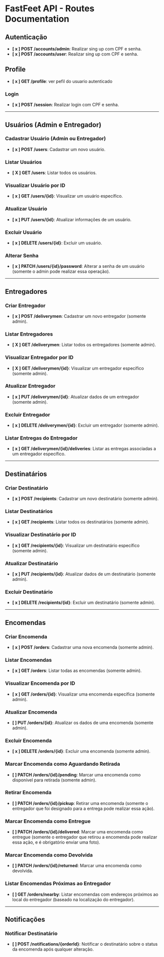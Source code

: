 # FastFeet API - Routes Documentation

## Autenticação
- **[ x ] POST /accounts/admin**: Realizar sing up com CPF e senha.
- **[ x ] POST /accounts/user**: Realizar sing up com CPF e senha.


## Profile
- **[ x ] GET /profile**: ver pefil do usuario autenticado

### Login
- **[ x ] POST /session**: Realizar login com CPF e senha.

---

## Usuários (Admin e Entregador)

### Cadastrar Usuário (Admin ou Entregador)
- **[ x ] POST /users**: Cadastrar um novo usuário.

### Listar Usuários
- **[ X ] GET /users**: Listar todos os usuários.

### Visualizar Usuário por ID
- **[ x ] GET /users/{id}**: Visualizar um usuário específico.

### Atualizar Usuário
- **[ x ] PUT /users/{id}**: Atualizar informações de um usuário.

### Excluir Usuário
- **[ x ] DELETE /users/{id}**: Excluir um usuário.

### Alterar Senha
- **[ x ] PATCH /users/{id}/password**: Alterar a senha de um usuário (somente o admin pode realizar essa operação).

---

## Entregadores

### Criar Entregador
- **[ x ] POST /deliverymen**: Cadastrar um novo entregador (somente admin).

### Listar Entregadores
- **[ X ] GET /deliverymen**: Listar todos os entregadores (somente admin).

### Visualizar Entregador por ID
- **[ X ] GET /deliverymen/{id}**: Visualizar um entregador específico (somente admin).

### Atualizar Entregador
- **[ x ] PUT /deliverymen/{id}**: Atualizar dados de um entregador (somente admin).

### Excluir Entregador
- **[ x ] DELETE /deliverymen/{id}**: Excluir um entregador (somente admin).

### Listar Entregas do Entregador
- **[ x ] GET /deliverymen/{id}/deliveries**: Listar as entregas associadas a um entregador específico.

---

## Destinatários

### Criar Destinatário
- **[ x ] POST /recipients**: Cadastrar um novo destinatário (somente admin).

### Listar Destinatários
- **[ x ] GET /recipients**: Listar todos os destinatários (somente admin).

### Visualizar Destinatário por ID
- **[ x ] GET /recipients/{id}**: Visualizar um destinatário específico (somente admin).

### Atualizar Destinatário
- **[ x ] PUT /recipients/{id}**: Atualizar dados de um destinatário (somente admin).

### Excluir Destinatário
- **[ x ] DELETE /recipients/{id}**: Excluir um destinatário (somente admin).

---

## Encomendas

### Criar Encomenda
- **[ x ] POST /orders**: Cadastrar uma nova encomenda (somente admin).

### Listar Encomendas
- **[ x ] GET /orders**: Listar todas as encomendas (somente admin).

### Visualizar Encomenda por ID
- **[ x ] GET /orders/{id}**: Visualizar uma encomenda específica (somente admin).

### Atualizar Encomenda
- **[ ] PUT /orders/{id}**: Atualizar os dados de uma encomenda (somente admin).

### Excluir Encomenda
- **[ x ] DELETE /orders/{id}**: Excluir uma encomenda (somente admin).

### Marcar Encomenda como Aguardando Retirada
- **[ ] PATCH /orders/{id}/pending**: Marcar uma encomenda como disponível para retirada (somente admin).

### Retirar Encomenda
- **[ ] PATCH /orders/{id}/pickup**: Retirar uma encomenda (somente o entregador que foi designado para a entrega pode realizar essa ação).

### Marcar Encomenda como Entregue
- **[ ] PATCH /orders/{id}/delivered**: Marcar uma encomenda como entregue (somente o entregador que retirou a encomenda pode realizar essa ação, e é obrigatório enviar uma foto).

### Marcar Encomenda como Devolvida
- **[ ] PATCH /orders/{id}/returned**: Marcar uma encomenda como devolvida.

### Listar Encomendas Próximas ao Entregador
- **[ ] GET /orders/nearby**: Listar encomendas com endereços próximos ao local do entregador (baseado na localização do entregador).

---

## Notificações

### Notificar Destinatário
- **[ ] POST /notifications/{orderId}**: Notificar o destinatário sobre o status da encomenda após qualquer alteração.
